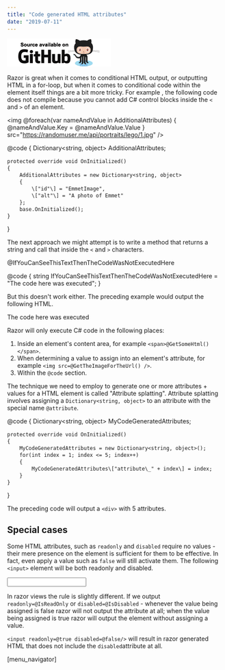 ```yaml
---
title: "Code generated HTML attributes"
date: "2019-07-11"
---
```


[![](images/SourceLink.png)](https://github.com/mrpmorris/blazor-university/tree/master/src/Components/CodeGeneratedHtmlAttributes)

Razor is great when it comes to conditional HTML output, or outputting HTML in a for-loop, but when it comes to conditional code within the element itself things are a bit more tricky. For example , the following code does not compile because you cannot add C# control blocks inside the `<` and `>` of an element.

<img
  @foreach(var nameAndValue in AdditionalAttributes)
  {
    @nameAndValue.Key = @nameAndValue.Value
  } 
  src="https://randomuser.me/api/portraits/lego/1.jpg" />

@code
{
	Dictionary<string, object> AdditionalAttributes;

	protected override void OnInitialized()
	{
		AdditionalAttributes = new Dictionary<string, object>
		{
			\["id"\] = "EmmetImage",
			\["alt"\] = "A photo of Emmet"
		};
		base.OnInitialized();
	}
}

The next approach we might attempt is to write a method that returns a string and call that inside the `<` and `>` characters.

<div @IfYouCanSeeThisTextThenTheCodeWasNotExecutedHere />
<span>@IfYouCanSeeThisTextThenTheCodeWasNotExecutedHere</span>

@code
{
	string IfYouCanSeeThisTextThenTheCodeWasNotExecutedHere = "The code here was executed";
}

But this doesn't work either. The preceding example would output the following HTML.

<div @ifyoucanseethistextthenthecodewasnotexecutedhere=""></div>
<span>The code here was executed</span>

Razor will only execute C# code in the following places:

1. Inside an element's content area, for example `<span>@GetSomeHtml()</span>`.
2. When determining a value to assign into an element's attribute, for example `<img src=@GetTheImageForTheUrl() />`.
3. Within the `@code` section.

The technique we need to employ to generate one or more attributes + values for a HTML element is called "Attribute splatting". Attribute splatting involves assigning a `Dictionary<string, object>` to an attribute with the special name `@attribute`.

<div @attributes=MyCodeGeneratedAttributes/>

@code
{
	Dictionary<string, object> MyCodeGeneratedAttributes;

	protected override void OnInitialized()
	{
		MyCodeGeneratedAttributes = new Dictionary<string, object>();
		for(int index = 1; index <= 5; index++)
		{
			MyCodeGeneratedAttributes\["attribute\_" + index\] = index;
		}
	}
}

The preceding code will output a `<div>` with 5 attributes.

<div attribute\_1="1" attribute\_2="2" attribute\_3="3" attribute\_4="4" attribute\_5="5"></div>

## Special cases

Some HTML attributes, such as `readonly` and `disabled` require no values - their mere presence on the element is sufficient for them to be effective. In fact, even apply a value such as `false` will still activate them. The following `<input>` element will be both readonly and disabled.

<input readonly="false" disbabled="false"/>

In razor views the rule is slightly different. If we output `readonly=@IsReadOnly` or `disabled=@IsDisabled` - whenever the value being assigned is false razor will not output the attribute at all; when the value being assigned is true razor will output the element without assigning a value.

`<input readonly=@true disabled=@false/>` will result in razor generated HTML that does not include the `disabled`attribute at all.

\[menu\_navigator\]
